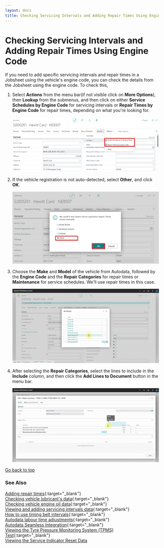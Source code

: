 ```yaml
---
layout: docs
title: Checking Servicing Intervals and Adding Repair Times Using Engine Code
---
```


<a name="top"></a>

# Checking Servicing Intervals and Adding Repair Times Using Engine Code

If you need to add specific servicing intervals and repair times in a Jobsheet using the vehicle's engine code, you can check the details from the Jobsheet using the engine code. To check this, 
1. Select **Actions** from the menu bar(if not visible click on **More Options**), then **Lookup** from the submenus, and then click on either **Service Schedules by Engine Code** for servicing intervals or **Repair Times by Engine Code** for repair times, depending on what you're looking for.

   ![](media/garagehive-autodata-using-engine-code1.png)

2. If the vehicle registration is not auto-detected, select **Other**, and click **OK**.

   ![](media/garagehive-autodata-using-engine-code2.png)

3. Choose the **Make** and **Model** of the vehicle from Autodata, followed by the **Engine Code** and the **Repair Categories** for repair times or **Maintenance** for service schedules. We'll use repair times in this case.

   ![](media/garagehive-autodata-using-engine-code2.gif)

4. After selecting the **Repair Categories**, select the lines to include in the **Include** column, and then click the **Add Lines to Document** button in the menu bar.

   ![](media/garagehive-autodata-using-engine-code3.gif)


[Go back to top](#top)

### **See Also**

[Adding repair times](garagehive-autodata-adding-repair-times.html){:target="_blank"} \
[Checking vehicle lubricant's data](garagehive-autodata-checking-vehicle-lubricant-data.html){:target="_blank"} \
[Checking vehicle engine oil data](garagehive-autodata-viewing-vehicle-engine-oil-data.html){:target="_blank"} \
[Viewing and adding servicing intervals data](garagehive-autodata-viewing-and-adding-servicing-intervals.html){:target="_blank"} \
[How to use timing belt intervals](garagehive-timing-belt-intervals-how-to-use-timing-belt-intervals.html){:target="_blank"} \
[Autodata labour time adjustments](garagehive-autodata-labour-time-adjustment.html){:target="_blank"} \
[Autodata Seamless Integration](garagehive-autodata-seamless-integration.html){:target="_blank"} \
[Viewing the Tyre Pressure Monitoring System (TPMS) Test](garagehive-autodata-tpms.html){:target="_blank"} \
[Viewing the Service Indicator Reset Data](garagehive-autodata-service-indicators.html)
